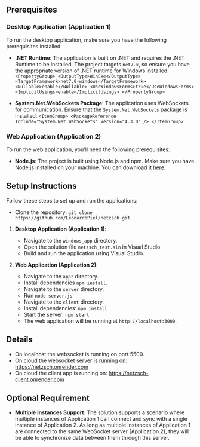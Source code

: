 ## Prerequisites

### Desktop Application (Application 1)

To run the desktop application, make sure you have the following prerequisites installed:

-   **.NET Runtime**: The application is built on .NET and requires the .NET Runtime to be installed. The project targets `net7.x`, so ensure you have the appropriate version of .NET runtime for Windows installed.
`<PropertyGroup>
  <OutputType>WinExe</OutputType>
  <TargetFramework>net7.0-windows</TargetFramework>
  <Nullable>enable</Nullable>
  <UseWindowsForms>true</UseWindowsForms>
  <ImplicitUsings>enable</ImplicitUsings>
</PropertyGroup>`

- **System.Net.WebSockets Package**: The application uses WebSockets for communication. Ensure that the `System.Net.WebSockets` package is installed.
`<ItemGroup>
  <PackageReference Include="System.Net.WebSockets" Version="4.3.0" />
</ItemGroup>`

### Web Application (Application 2)

To run the web application, you'll need the following prerequisites:

-   **Node.js**: The project is built using Node.js and npm. Make sure you have Node.js installed on your machine. You can download it [here](https://nodejs.org/).

## Setup Instructions

Follow these steps to set up and run the applications:
-   Clone the repository: `git clone https://github.com/LeonardoPiel/netzsch.git`
1.  **Desktop Application (Application 1)**:
    -   Navigate to the `windows_app` directory.
    -   Open the solution file `netzsch_test.sln` in Visual Studio.
    -   Build and run the application using Visual Studio.
2.  **Web Application (Application 2)**:
    
    -   Navigate to the `app2` directory.
    -   Install dependencies `npm install`.
    -  	Navigate to the `server` directory.
    -   Run `node server.js`
    -   Navigate to the `client` directory.
    -   Install dependencies: `npm install`
    -   Start the server: `npm start`
    -   The web application will be running at `http://localhost:3000`.
## Details
- On localhost the websocket is running on port 5500.
- On cloud the websocket server is running on: https://netzsch.onrender.com
- On cloud the client app is running on: https://netzsch-client.onrender.com

## Optional Requirement

- **Multiple Instances Support**: The solution supports a scenario where multiple instances of Application 1 can connect and sync with a single instance of Application 2. As long as multiple instances of Application 1 are connected to the same WebSocket server (Application 2), they will be able to synchronize data between them through this server.
